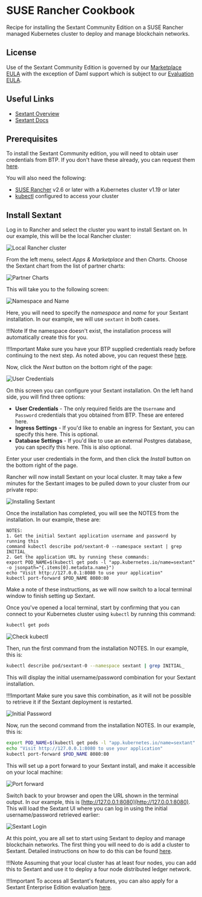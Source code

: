 # SUSE Rancher Cookbook

Recipe for installing the Sextant Community Edition on a SUSE Rancher managed
Kubernetes cluster to deploy and manage blockchain networks.

## License

Use of the Sextant Community Edition is governed by our
[Marketplace EULA](https://sextant-resources.s3.amazonaws.com/agreements/Blockchain+Technology+Partners+Limited+(Marketplace)+End+User+License+Agreement.pdf)
with the exception of Daml support which is subject to our
[Evaluation EULA](https://sextant-resources.s3.amazonaws.com/agreements/Blockchain+Technology+Partners+Limited+(Evaluation)+End+User+License+Agreement.pdf).

## Useful Links

* [Sextant Overview](https://www.blockchaintp.com/sextant)
* [Sextant Docs](https://docs.blockchaintp.com/en/latest/sextant/overview/)

## Prerequisites

To install the Sextant Community edition, you will need to obtain user
credentials from BTP. If you don't have these already, you can request them
[here](https://www.blockchaintp.com/sextant/suse-rancher).

You will also need the following:

* [SUSE Rancher](https://www.suse.com/products/suse-rancher/) v2.6 or later with
a Kubernetes cluster v1.19 or later
* [kubectl](https://kubernetes.io/docs/tasks/tools/#kubectl) configured to
access your cluster

## Install Sextant

Log in to Rancher and select the cluster you want to install Sextant on.
In our example, this will be the local Rancher cluster:

![Local Rancher cluster](../images/rancher/local-cluster.png)

From the left menu, select _Apps & Marketplace_ and then _Charts_.
Choose the Sextant chart from the list of partner charts:

![Partner Charts](../images/rancher/partner-charts.png)

This will take you to the following screen:

![Namespace and Name](../images/rancher/install-metadata.png)

Here, you will need to specify the _namespace_ and _name_ for your Sextant
installation. In our example, we will use `sextant` in both cases.

!!!Note
    If the namespace doesn't exist, the installation process will automatically
    create this for you.

!!!Important
    Make sure you have your BTP supplied credentials ready before continuing to
    the next step. As noted above, you can request these
    [here](https://www.blockchaintp.com/sextant/suse-rancher).

Now, click the _Next_ button on the bottom right of the page:

![User Credentials](../images/rancher/user-credentials.png)

On this screen you can configure your Sextant installation. On the left hand
side, you will find three options:

* **User Credentials** - The only required fields are the `Username` and
`Password` credentials that you obtained from BTP. These are entered here.
* **Ingress Settings** - If you'd like to enable an ingress for Sextant, you can
specify this here. This is optional.
* **Database Settings** - If you'd like to use an external Postgres database,
you can specify this here. This is also optional.

Enter your user credentials in the form, and then click the _Install_ button
on the bottom right of the page.

Rancher will now install Sextant on your local cluster. It may take a few
minutes for the Sextant images to be pulled down to your cluster from our
private repo:

![Installing Sextant](../images/rancher/installing-sextant.png)

Once the installation has completed, you will see the NOTES from the
installation. In our example, these are:

```text
NOTES:
1. Get the initial Sextant application username and password by running this
command kubectl describe pod/sextant-0 --namespace sextant | grep INITIAL_
2. Get the application URL by running these commands:
export POD_NAME=$(kubectl get pods -l "app.kubernetes.io/name=sextant" -o jsonpath="{.items[0].metadata.name}")
echo "Visit http://127.0.0.1:8080 to use your application"
kubectl port-forward $POD_NAME 8080:80
```

Make a note of these instructions, as we will now switch to a local terminal
window to finish setting up Sextant.

Once you've opened a local terminal, start by confirming that you can connect to
your Kubernetes cluster using `kubectl` by running this command:

```bash
kubectl get pods
```

![Check kubectl](../images/rancher/check-kubectl.png)

Then, run the first command from the installation NOTES.
In our example, this is:

```bash
kubectl describe pod/sextant-0 --namespace sextant | grep INITIAL_
```

This will display the initial username/password combination for your Sextant
installation.

!!!Important
    Make sure you save this combination, as it will not be possible to retrieve
    it if the Sextant deployment is restarted.

![Initial Password](../images/rancher/initial-password.png)

Now, run the second command from the installation NOTES.
In our example, this is:

```bash
export POD_NAME=$(kubectl get pods -l "app.kubernetes.io/name=sextant" -o jsonpath="{.items[0].metadata.name}")
echo "Visit http://127.0.0.1:8080 to use your application"
kubectl port-forward $POD_NAME 8080:80
```

This will set up a port forward to your Sextant install, and make it accessible
on your local machine:

![Port forward](../images/rancher/port-forward.png)

Switch back to your browser and open the URL shown in the terminal output. In
our example, this is [http://127.0.0.1:8080](http://127.0.0.1:8080). This will
load the Sextant UI where you can log in using the initial username/password
retrieved earlier:

![Sextant Login](../images/rancher/sextant-login.png)

At this point, you are all set to start using Sextant to deploy and manage
blockchain networks. The first thing you will need to do is add a cluster to
Sextant. Detailed instructions on how to do this can be found
[here](https://docs.blockchaintp.com/en/latest/sextant/clusters/management/).

!!!Note
    Assuming that your local cluster has at least four nodes, you can add this
    to Sextant and use it to deploy a four node distributed ledger network.

!!!Important
    To access all Sextant's features, you can also apply for a Sextant
    Enterprise Edition evaluation
    [here](https://www.blockchaintp.com/sextant/evaluation).

